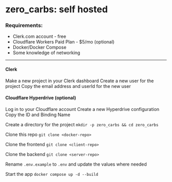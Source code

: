 # zero_carbs: self hosted

### Requirements:
- Clerk.com account - free
- Cloudflare Workers Paid Plan - $5/mo (optional)
- Docker/Docker Compose
- Some knowledge of networking

---

#### Clerk
Make a new project in your Clerk dashboard
Create a new user for the project
Copy the email address and userId for the new user

#### Cloudflare Hyperdrive (optional)
Log in to your Cloudflare account
Create a new Hyperdrive configuration
Copy the ID and Binding Name

Create a directory for the project
`mkdir -p zero_carbs && cd zero_carbs`

Clone this repo
`git clone <docker-repo>`

Clone the frontend
`git clone <client-repo>`

Clone the backend
`git clone <server-repo>`

Rename `.env.example` to `.env` and update the values where needed

Start the app
`docker compose up -d --build`
